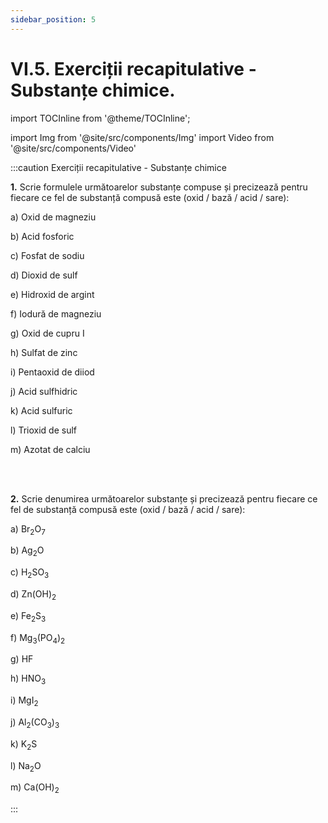 ```yaml
---
sidebar_position: 5
---
```


# VI.5. Exerciții recapitulative - Substanțe chimice.

import TOCInline from '@theme/TOCInline';

<TOCInline toc={toc} />




import Img from '@site/src/components/Img'
import Video from '@site/src/components/Video'




:::caution Exerciții recapitulative - Substanțe chimice

**1.** Scrie formulele următoarelor substanțe compuse și precizează pentru fiecare ce fel de substanță compusă este (oxid / bază / acid / sare):

a) Oxid de magneziu

b) Acid fosforic

c) Fosfat de sodiu

d) Dioxid de sulf

e) Hidroxid de argint

f) Iodură de magneziu

g) Oxid de cupru I

h) Sulfat de zinc

i) Pentaoxid de diiod

j) Acid sulfhidric

k) Acid sulfuric

l) Trioxid de sulf

m) Azotat de calciu


<br></br>


**2.** Scrie denumirea următoarelor substanțe și precizează pentru fiecare ce fel de substanță compusă este (oxid / bază / acid / sare):

a) Br<sub>2</sub>O<sub>7</sub>

b) Ag<sub>2</sub>O

c) H<sub>2</sub>SO<sub>3</sub>

d) Zn(OH)<sub>2</sub>

e) Fe<sub>2</sub>S<sub>3</sub>

f) Mg<sub>3</sub>(PO<sub>4</sub>)<sub>2</sub>

g) HF

h) HNO<sub>3</sub>

i) MgI<sub>2</sub>

j) Al<sub>2</sub>(CO<sub>3</sub>)<sub>3</sub>

k) K<sub>2</sub>S

l) Na<sub>2</sub>O

m) Ca(OH)<sub>2</sub>

:::





<br></br>
<br></br>





